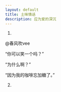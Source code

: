 ```yaml
---
layout: default
title: 土味情话
description: 应为爱的深沉
---
```


1.

 @春风吹vee

“你可以笑一个吗？”

“为什么啊？”

“因为我的咖啡忘加糖了。”

2. 
